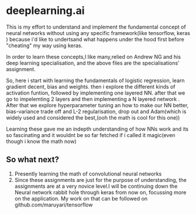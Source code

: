 # deeplearning.ai


This is my effort to understand and implement the fundamental concept of neural networks without using any specific framework(like tensorflow, keras )
because i'd like to undertsand what happens under the hood first before "cheating" my way using keras.

In order to learn these concepts,I like many,relied on Andrew NG and his deep learning specialisation, and the above files are the specialisations' assignment.

So, here i start with learning the fundamentals of logistic regression, learn gradient decent, bias and weights. 
then i explore the different kinds of activation funtion, followed by implementing one layered NN.
after that we go to impelemting 2 layers 
and then implementing a N layered network
.
After that we explore hyperparameter tuning an how to make our NN better, bias-variance trade off and L-2 regularisation, drop out and Adam(which is widely used and considered the best,(ooh the math is cool for this one))

Learning these gave me an indepth understanding of how NNs work and its so fascinating and it wouldnt be so far fetched if i called it magic(even though i know the math now)
## So what next?
1. Presently learning the math of convolutional neural networks 
2. Since these assignments are just for the purpose of understanding, the assignments are at a very novice level.I will be continuing down the Neural network rabbit hole through keras from now on, focussing more on the application. My work on that can be followed on github.com/maruyari/tensorflow 


